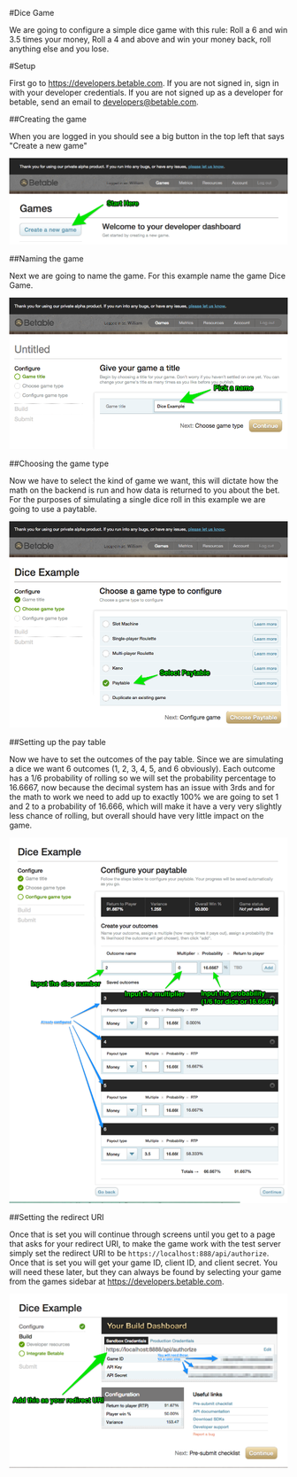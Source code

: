 #Dice Game

We are going to configure a simple dice game with this rule: Roll a 6 and win 3.5 times your money, Roll a 4 and above and win your money back, roll anything else and you lose.

#Setup

First go to https://developers.betable.com. If you are not signed in, sign in with your developer credentials. If you are not signed up as a developer for betable, send an email to [developers@betable.com](mailto:developers@betable.com?Subject=Request%20for%20a%20Betable%20XHR%20developer%20account%20&Body=Tell%20us%20a%20little%20bit%20about%20yourself%20and%20why%20you%20want%20to%20become%20a%20betable%20developer).

##Creating the game

When you are logged in you should see a big button in the top left that says "Create a new game"

![](https://github.com/betable/betable-canvas-sdk/blob/master/example/images/StepA.png)

##Naming the game

Next we are going to name the game. For this example name the game Dice Game.

![](https://github.com/betable/betable-canvas-sdk/blob/master/example/images/StepB.png)

##Choosing the game type

Now we have to select the kind of game we want, this will dictate how the math on the backend is run and how data is returned to you about the bet. For the purposes of simulating a single dice roll in this example we are going to use a paytable.

![](https://github.com/betable/betable-canvas-sdk/blob/master/example/images/StepC.png)

##Setting up the pay table

Now we have to set the outcomes of the pay table. Since we are simulating a dice we want 6 outcomes (1, 2, 3, 4, 5, and 6 obviously). Each outcome has a 1/6 probability of rolling so we will set the probability percentage to 16.6667, now because the decimal system has an issue with 3rds and for the math to work we need to add up to exactly 100% we are going to set 1 and 2 to a probability of 16.666, which will make it have a very very slightly less chance of rolling, but overall should have very little impact on the game.

![](https://github.com/betable/betable-canvas-sdk/blob/master/example/images/StepD.png)

##Setting the redirect URI

Once that is set you will continue through screens until you get to a page that asks for your redirect URI, to make the game work with the test server simply set the redirect URI to be `https://localhost:888/api/authorize`. Once that is set you will get your game ID, client ID, and client secret. You will need these later, but they can always be found by selecting your game from the games sidebar at https://developers.betable.com.

![](https://github.com/betable/betable-canvas-sdk/blob/master/example/images/StepE.png)


